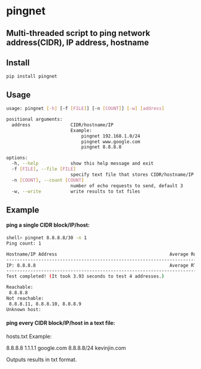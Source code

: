 # pingnet
## Multi-threaded script to ping network address(CIDR), IP address, hostname

## Install

`pip install pingnet`
## Usage
```sh
usage: pingnet [-h] [-f [FILE]] [-n [COUNT]] [-w] [address]

positional arguments:
  address               CIDR/hostname/IP
                        Example:
                            pingnet 192.168.1.0/24
                            pingnet www.google.com
                            pingnet 8.8.8.8

options:
  -h, --help            show this help message and exit
  -f [FILE], --file [FILE]
                        specify text file that stores CIDR/hostname/IP
  -n [COUNT], --count [COUNT]
                        number of echo requests to send, default 3
  -w, --write           write results to txt files
```

## Example

#### ping a single CIDR block/IP/host: 
```sh
shell> pingnet 8.8.8.8/30 -n 1 
Ping count: 1

Hostname/IP Address                                          Average Round Trip Times
-------------------------------------------------------------------------------------
IP: 8.8.8.8                                                  Average RTT: 20ms
-------------------------------------------------------------------------------------
Test completed! (It took 3.93 seconds to test 4 addresses.)

Reachable:
 8.8.8.8
Not reachable:
 8.8.8.11, 8.8.8.10, 8.8.8.9
Unknown host:

```

#### ping every CIDR block/IP/host in a text file: 


hosts.txt Example:

8.8.8.8
1.1.1.1
google.com
8.8.8.8/24
kevinjin.com



Outputs results in txt format. 
